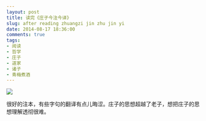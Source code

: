```yaml
---
layout: post
title: 读完《庄子今注今译》
slug: after reading zhuangzi jin zhu jin yi
date: 2014-08-17 18:36:00
comments: true
tags:
- 阅读
- 哲学
- 庄子
- 道家
- 诸子
- 青梅煮酒
---
```


![](http://pic.yupoo.com/leninlee/DZl9Hgeh/medish.jpg)

很好的注本，有些字句的翻译有点儿晦涩。庄子的思想超越了老子，想把庄子的思想理解透彻很难。
